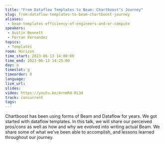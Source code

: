 ```yaml
---
title: "From Dataflow Templates to Beam: Chartboost’s Journey"
slug: from-dataflow-templates-to-beam-chartboost-journey
aliases: 
 - beam-templates-efficiency-of-engineers-and-or-compute
speakers:
 - Austin Bennett
 - Ferran Fernandez
topics:
 - Templates
room: Horizon
time_start: 2023-06-13 14:00:00
time_end: 2023-06-13 14:25:00
day: a
timeslot: g
timeorder: 0
language: 
live_url: 
slides: 
video: https://youtu.be/4rnmR4-Ri34
track: concurrent
tags:
---
```


Chartboost has been using forms of Beam and Dataflow for years. We got started with dataflow templates. In this talk, we will share our perceived pros/cons as well as how and why we evolved into writing actual Beam. We share some of what we’ve been able to accomplish, and lessons learned throughout our journey.